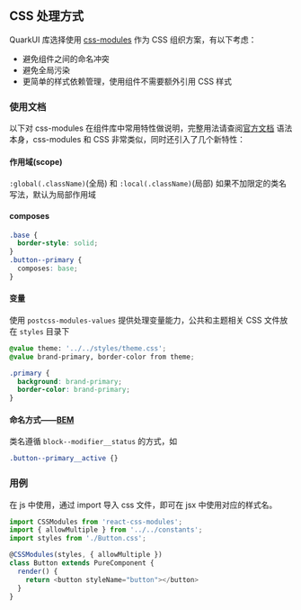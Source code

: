 ## CSS 处理方式

QuarkUI 库选择使用 [css-modules](https://github.com/css-modules/css-modules) 作为 CSS 组织方案，有以下考虑：
- 避免组件之间的命名冲突
- 避免全局污染
- 更简单的样式依赖管理，使用组件不需要额外引用 CSS 样式

### 使用文档

以下对 css-modules 在组件库中常用特性做说明，完整用法请查阅[官方文档](https://github.com/css-modules/css-modules)
语法本身，css-modules 和 CSS 非常类似，同时还引入了几个新特性：

#### 作用域(scope)

`:global(.className)`(全局) 和 `:local(.className)`(局部)
如果不加限定的类名写法，默认为局部作用域

#### composes
```css
.base {
  border-style: solid;
}
.button--primary {
  composes: base;
}
```

#### 变量
使用 `postcss-modules-values` 提供处理变量能力，公共和主题相关 CSS 文件放在 `styles` 目录下

```css
@value theme: '../../styles/theme.css';
@value brand-primary, border-color from theme;

.primary {
  background: brand-primary;
  border-color: brand-primary;
}
```

#### 命名方式——[BEM](http://getbem.com/introduction/)
类名遵循 `block--modifier__status` 的方式，如
```css
.button--primary__active {}
```

### 用例
在 js 中使用，通过 import 导入 css 文件，即可在 jsx 中使用对应的样式名。

```js
import CSSModules from 'react-css-modules';
import { allowMultiple } from '../../constants';
import styles from './Button.css';

@CSSModules(styles, { allowMultiple })
class Button extends PureComponent {
  render() {
    return <button styleName="button"></button>
  }
}
```